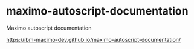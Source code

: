 # maximo-autoscript-documentation
Maximo autoscript documentation

https://ibm-maximo-dev.github.io/maximo-autoscript-documentation/
